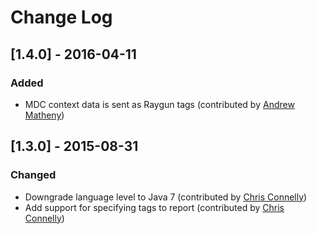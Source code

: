 # Change Log

## [1.4.0] - 2016-04-11

### Added
 - MDC context data is sent as Raygun tags (contributed by [Andrew Matheny](https://github.com/ajmath))

## [1.3.0] - 2015-08-31

### Changed
 - Downgrade language level to Java 7 (contributed by [Chris Connelly](https://github.com/connec))
 - Add support for specifying tags to report (contributed by [Chris Connelly](https://github.com/connec))